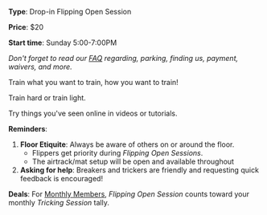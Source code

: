 **Type**: Drop-in Flipping Open Session

**Price**: $20

**Start time**: Sunday 5:00-7:00PM

*Don't forget to read our [FAQ](./faq.html) regarding, parking, finding us, payment, waivers, and more.*

Train what you want to train, how you want to train!  

Train hard or train light.

Try things you've seen online in videos or tutorials.

**Reminders**: 
1. **Floor Etiquite**: Always be aware of others on or around the floor.
    - Flippers get priority during *Flipping Open Sessions*.
    - The airtrack/mat setup will be open and available throughout
2. **Asking for help**: Breakers and trickers are friendly and requesting quick feedback is encouraged!

**Deals**: For [Monthly Members](./memberships.html), *Flipping Open Session* counts toward your monthly *Tricking Session* tally. 